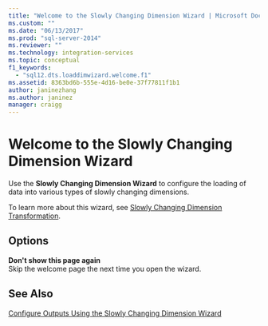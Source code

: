 ```yaml
---
title: "Welcome to the Slowly Changing Dimension Wizard | Microsoft Docs"
ms.custom: ""
ms.date: "06/13/2017"
ms.prod: "sql-server-2014"
ms.reviewer: ""
ms.technology: integration-services
ms.topic: conceptual
f1_keywords: 
  - "sql12.dts.loaddimwizard.welcome.f1"
ms.assetid: 8363bd6b-555e-4d16-be0e-37f77811f1b1
author: janinezhang
ms.author: janinez
manager: craigg
---
```

# Welcome to the Slowly Changing Dimension Wizard
  Use the **Slowly Changing Dimension Wizard** to configure the loading of data into various types of slowly changing dimensions.  
  
 To learn more about this wizard, see [Slowly Changing Dimension Transformation](slowly-changing-dimension-transformation.md).  
  
## Options  
 **Don't show this page again**  
 Skip the welcome page the next time you open the wizard.  
  
## See Also  
 [Configure Outputs Using the Slowly Changing Dimension Wizard](configure-outputs-using-the-slowly-changing-dimension-wizard.md)  
  
  

